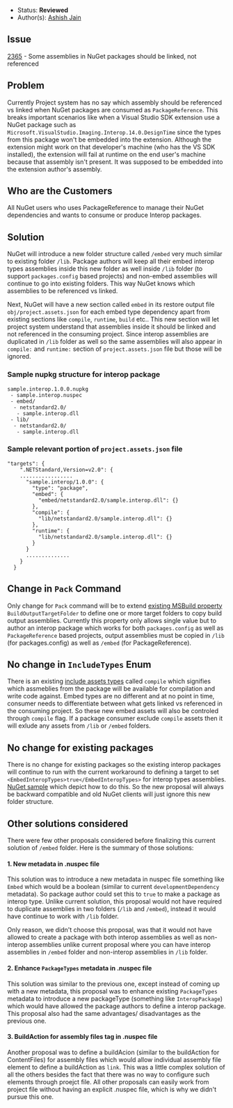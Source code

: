 * Status: **Reviewed**
* Author(s): [Ashish Jain](https://github.com/jainaashish)

## Issue

[2365](https://github.com/NuGet/Home/issues/2365) - Some assemblies in NuGet packages should be linked, not referenced

## Problem

Currently Project system has no say which assembly should be referenced vs linked when NuGet packages are consumed as `PackageReference`. This breaks important scenarios like when a Visual Studio SDK extension use a NuGet package such as `Microsoft.VisualStudio.Imaging.Interop.14.0.DesignTime` since the types from this package won't be embedded into the extension. Although the extension might work on that developer's machine (who has the VS SDK installed), the extension will fail at runtime on the end user's machine because that assembly isn't present. It was supposed to be embedded into the extension author's assembly.

## Who are the Customers

All NuGet users who uses PackageReference to manage their NuGet dependencies and wants to consume or produce Interop packages.

## Solution

NuGet will introduce a new folder structure called `/embed` very much similar to existing folder `/lib`. Package authors will keep all their embed interop types assemblies inside this new folder as well inside `/lib` folder (to support `packages.config` based projects) and non-embed assemblies will continue to go into existing folders. This way NuGet knows which assemblies to be referenced vs linked.

Next, NuGet will have a new section called `embed` in its restore output file `obj/project.assets.json` for each embed type dependency apart from existing sections like `compile`, `runtime`, `build` etc.. This new section will let project system understand that assemblies inside it should be linked and not referenced in the consuming project. Since interop assemblies are duplicated in `/lib` folder as well so the same assemblies will also appear in `compile:` and `runtime:` section of `project.assets.json` file but those will be ignored.

### Sample nupkg structure for interop package

```
sample.interop.1.0.0.nupkg
 - sample.interop.nuspec
 - embed/
  - netstandard2.0/
   - sample.interop.dll
 - lib/
  - netstandard2.0/
   - sample.interop.dll
``` 

### Sample relevant portion of `project.assets.json` file

```
"targets": {
    ".NETStandard,Version=v2.0": {
    .................
      "sample.interop/1.0.0": {
        "type": "package",
        "embed": {
          "embed/netstandard2.0/sample.interop.dll": {}
        },
        "compile": {
          "lib/netstandard2.0/sample.interop.dll": {}
        },
        "runtime": {
          "lib/netstandard2.0/sample.interop.dll": {}
        }
      }
      ..............
    }
  }
```

## Change in `Pack` Command

Only change for `Pack` command will be to extend [existing MSBuild property](https://docs.microsoft.com/en-us/nuget/reference/msbuild-targets) `BuildOutputTargetFolder` to define one or more target folders to copy build output assemblies. Currently this property only allows single value but to author an interop package which works for both `packages.config` as well as `PackageReference` based projects, output assemblies must be copied in `/lib` (for packages.config) as well as `/embed` (for PackageReference). 

## No change in `IncludeTypes` Enum

There is an existing [include assets types](https://docs.microsoft.com/en-us/nuget/consume-packages/package-references-in-project-files) called `compile` which signifies which assmeblies from the package will be available for compilation and write code against. Embed types are no different and at no point in time, consumer needs to differentiate between what gets linked vs referenced in the consuming project. So these new embed assets will also be controled through `compile` flag. If a package consumer exclude `compile` assets then it will exlude any assets from `/lib` or `/embed` folders.

## No change for existing packages

There is no change for existing packages so the existing interop packages will continue to run with the current workaround to defining a target to set `<EmbedInteropTypes>true</EmbedInteropTypes>` for interop types assemblies. [NuGet sample](https://github.com/NuGet/Samples/tree/master/NuGet.Samples.Interop) which depict how to do this. So the new proposal will always be backward compatible and old NuGet clients will just ignore this new folder structure.

## Other solutions considered

There were few other proposals considered before finalizing this current solution of `/embed` folder. Here is the summary of those solutions:

#### 1. New metadata in .nuspec file 
This solution was to introduce a new metadata in nuspec file something like `Embed` which would be a boolean (similar to current `developmentDependency` metadata). So package author could set this to `true` to make a package as interop type. Unlike current solution, this proposal would not have required to duplicate assemblies in two folders (`/lib` and `/embed`), instead it would have continue to work with `/lib` folder. 

Only reason, we didn't choose this proposal, was that it would not have allowed to create a package with both interop assemblies as well as non-interop assemblies unlike current proposal where you can have interop assemblies in `/embed` folder and non-interop assemblies in `/lib` folder.

#### 2. Enhance `PackageTypes` metadata in .nuspec file
This solution was similar to the previous one, except instead of coming up with a new metadata, this proposal was to enhance existing `PackageTypes` metadata to introduce a new packageType (something like `InteropPackage`) which would have allowed the package authors to define a interop package. This proposal also had the same advantages/ disadvantages as the previous one.

#### 3. BuildAction for assembly files tag in .nuspec file
Another proposal was to define a buildAcion (similar to the buildAction for ContentFiles) for assembly files which would allow individual assembly file element to define a buildAction as `link`. This was a little complex solution of all the others besides the fact that there was no way to configure such elements through proejct file. All other proposals can easily work from project file without having an explicit .nuspec file, which is why we didn't pursue this one.
